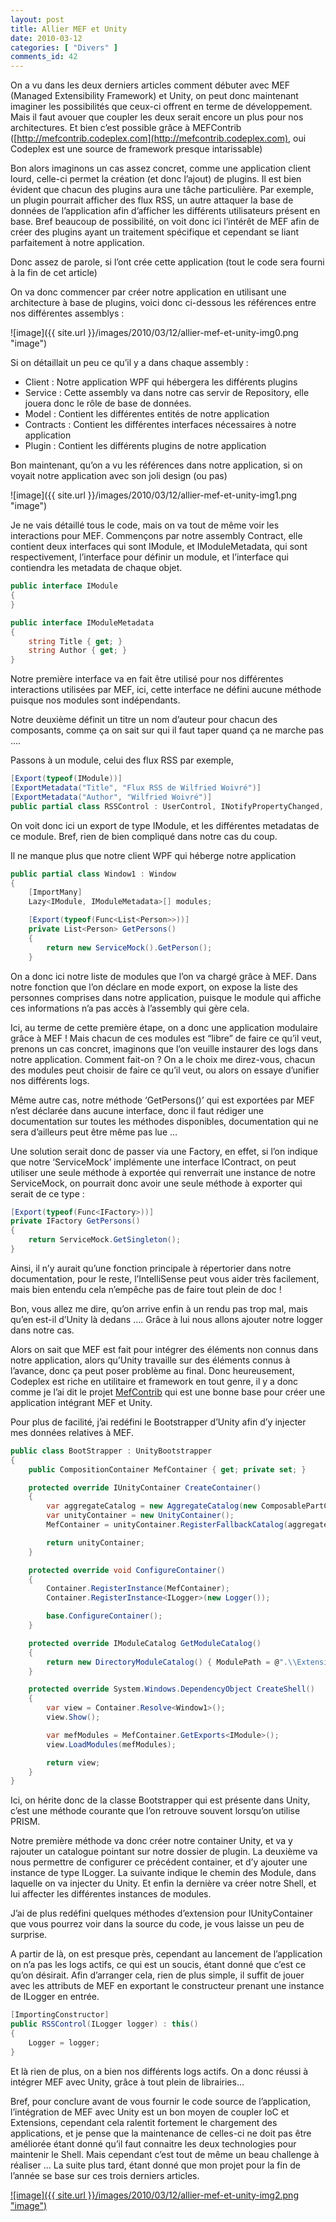 ```yaml
---
layout: post
title: Allier MEF et Unity
date: 2010-03-12
categories: [ "Divers" ]
comments_id: 42 
---
```


On a vu dans les deux derniers articles comment débuter avec MEF (Managed Extensibility Framework) et Unity, on peut donc maintenant imaginer les possibilités que ceux-ci offrent en terme de développement. Mais il faut avouer que coupler les deux serait encore un plus pour nos architectures. Et bien c’est possible grâce à MEFContrib ([http://mefcontrib.codeplex.com](http://mefcontrib.codeplex.com), oui Codeplex est une source de framework presque intarissable)

Bon alors imaginons un cas assez concret, comme une application client lourd, celle-ci permet la création (et donc l’ajout) de plugins. Il est bien évident que chacun des plugins aura une tâche particulière. Par exemple, un plugin pourrait afficher des flux RSS, un autre attaquer la base de données de l’application afin d’afficher les différents utilisateurs présent en base. Bref beaucoup de possibilité, on voit donc ici l’intérêt de MEF afin de créer des plugins ayant un traitement spécifique et cependant se liant parfaitement à notre application.

Donc assez de parole, si l’ont crée cette application (tout le code sera fourni à la fin de cet article)

On va donc commencer par créer notre application en utilisant une architecture à base de plugins, voici donc ci-dessous les références entre nos différentes assemblys :

![image]({{ site.url }}/images/2010/03/12/allier-mef-et-unity-img0.png "image")

Si on détaillait un peu ce qu’il y a dans chaque assembly :

* Client : Notre application WPF qui hébergera les différents plugins
* Service : Cette assembly va dans notre cas servir de Repository, elle jouera donc le rôle de base de données.
* Model : Contient les différentes entités de notre application
* Contracts : Contient les différentes interfaces nécessaires à notre application
* Plugin : Contient les différents plugins de notre application

Bon maintenant, qu’on a vu les références dans notre application, si on voyait notre application avec son joli design (ou pas)

![image]({{ site.url }}/images/2010/03/12/allier-mef-et-unity-img1.png "image")

Je ne vais détaillé tous le code, mais on va tout de même voir les interactions pour MEF. Commençons par notre assembly Contract, elle contient deux interfaces qui sont IModule, et IModuleMetadata, qui sont respectivement, l’interface pour définir un module, et l’interface qui contiendra les metadata de chaque objet.

```csharp
public interface IModule  
{  
}

public interface IModuleMetadata  
{  
    string Title { get; }  
    string Author { get; }  
}
```

Notre première interface va en fait être utilisé pour nos différentes interactions utilisées par MEF, ici, cette interface ne défini aucune méthode puisque nos modules sont indépendants.

Notre deuxième définit un titre un nom d’auteur pour chacun des composants, comme ça on sait sur qui il faut taper quand ça ne marche pas ….

Passons à un module, celui des flux RSS par exemple,

```csharp
[Export(typeof(IModule))]  
[ExportMetadata("Title", "Flux RSS de Wilfried Woivré")]  
[ExportMetadata("Author", "Wilfried Woivré")]  
public partial class RSSControl : UserControl, INotifyPropertyChanged, IModule
```

On voit donc ici un export de type IModule, et les différentes metadatas de ce module. Bref, rien de bien compliqué dans notre cas du coup.

Il ne manque plus que notre client WPF qui héberge notre application

```csharp
public partial class Window1 : Window  
{  
    [ImportMany]  
    Lazy<IModule, IModuleMetadata>[] modules;

    [Export(typeof(Func<List<Person>>))]  
    private List<Person> GetPersons()  
    {  
        return new ServiceMock().GetPerson();  
    }
```

On a donc ici notre liste de modules que l’on va chargé grâce à MEF. Dans notre fonction que l’on déclare en mode export, on expose la liste des personnes comprises dans notre application, puisque le module qui affiche ces informations n’a pas accès à l’assembly qui gère cela.

Ici, au terme de cette première étape, on a donc une application modulaire grâce à MEF ! Mais chacun de ces modules est “libre” de faire ce qu’il veut, prenons un cas concret, imaginons que l’on veuille instaurer des logs dans notre application. Comment fait-on ? On a le choix me direz-vous, chacun des modules peut choisir de faire ce qu’il veut, ou alors on essaye d’unifier nos différents logs.

Même autre cas, notre méthode ‘GetPersons()’ qui est exportées par MEF n’est déclarée dans aucune interface, donc il faut rédiger une documentation sur toutes les méthodes disponibles, documentation qui ne sera d’ailleurs peut être même pas lue …

Une solution serait donc de passer via une Factory, en effet, si l’on indique que notre ‘ServiceMock’ implémente une interface IContract, on peut utiliser une seule méthode à exportée qui renverrait une instance de notre ServiceMock, on pourrait donc avoir une seule méthode à exporter qui serait de ce type :

```csharp
[Export(typeof(Func<IFactory>))]  
private IFactory GetPersons()  
{  
    return ServiceMock.GetSingleton();  
}
```

Ainsi, il n’y aurait qu’une fonction principale à répertorier dans notre documentation, pour le reste, l’IntelliSense peut vous aider très facilement, mais bien entendu cela n’empêche pas de faire tout plein de doc !

Bon, vous allez me dire, qu’on arrive enfin à un rendu pas trop mal, mais qu’en est-il d’Unity là dedans …. Grâce à lui nous allons ajouter notre logger dans notre cas.

Alors on sait que MEF est fait pour intégrer des éléments non connus dans notre application, alors qu’Unity travaille sur des éléments connus à l’avance, donc ça peut poser problème au final. Donc heureusement, Codeplex est riche en utilitaire et framework en tout genre, il y a donc comme je l’ai dit le projet [MefContrib](http://mefcontrib.codeplex.com) qui est une bonne base pour créer une application intégrant MEF et Unity.

Pour plus de facilité, j’ai redéfini le Bootstrapper d’Unity afin d’y injecter mes données relatives à MEF.

```csharp
public class BootStrapper : UnityBootstrapper  
{  
    public CompositionContainer MefContainer { get; private set; }

    protected override IUnityContainer CreateContainer()  
    {  
        var aggregateCatalog = new AggregateCatalog(new ComposablePartCatalog[] { new DirectoryCatalog(@".\\Extensions") });  
        var unityContainer = new UnityContainer();  
        MefContainer = unityContainer.RegisterFallbackCatalog(aggregateCatalog);

        return unityContainer;  
    }

    protected override void ConfigureContainer()  
    {  
        Container.RegisterInstance(MefContainer);  
        Container.RegisterInstance<ILogger>(new Logger());

        base.ConfigureContainer();  
    }

    protected override IModuleCatalog GetModuleCatalog()  
    {  
        return new DirectoryModuleCatalog() { ModulePath = @".\\Extensions" };  
    }

    protected override System.Windows.DependencyObject CreateShell()  
    {  
        var view = Container.Resolve<Window1>();  
        view.Show();

        var mefModules = MefContainer.GetExports<IModule>();  
        view.LoadModules(mefModules);

        return view;  
    }  
}
```

Ici, on hérite donc de la classe Bootstrapper qui est présente dans Unity, c’est une méthode courante que l’on retrouve souvent lorsqu’on utilise PRISM.

Notre première méthode va donc créer notre container Unity, et va y rajouter un catalogue pointant sur notre dossier de plugin. La deuxième va nous permettre de configurer ce précédent container, et d’y ajouter une instance de type ILogger. La suivante indique le chemin des Module, dans laquelle on va injecter du Unity. Et enfin la dernière va créer notre Shell, et lui affecter les différentes instances de modules.

J’ai de plus redéfini quelques méthodes d’extension pour IUnityContainer que vous pourrez voir dans la source du code, je vous laisse un peu de surprise.

A partir de là, on est presque près, cependant au lancement de l’application on n’a pas les logs actifs, ce qui est un soucis, étant donné que c’est ce qu’on désirait. Afin d’arranger cela, rien de plus simple, il suffit de jouer avec les attributs de MEF en exportant le constructeur prenant une instance de ILogger en entrée.

```csharp
[ImportingConstructor]  
public RSSControl(ILogger logger) : this()  
{  
    Logger = logger;  
}
```

Et là rien de plus, on a bien nos différents logs actifs. On a donc réussi à intégrer MEF avec Unity, grâce à tout plein de librairies…

Bref, pour conclure avant de vous fournir le code source de l’application, l’intégration de MEF avec Unity est un bon moyen de coupler IoC et Extensions, cependant cela ralentit fortement le chargement des applications, et je pense que la maintenance de celles-ci ne doit pas être améliorée étant donné qu’il faut connaitre les deux technologies pour maintenir le Shell. Mais cependant c’est tout de même un beau challenge à réaliser … La suite plus tard, étant donné que mon projet pour la fin de l’année se base sur ces trois derniers articles.

[![image]({{ site.url }}/images/2010/03/12/allier-mef-et-unity-img2.png "image")](http://cid-27033cda87e10205.skydrive.live.com/self.aspx/Blog/ArticleMEFContrib.zip)
